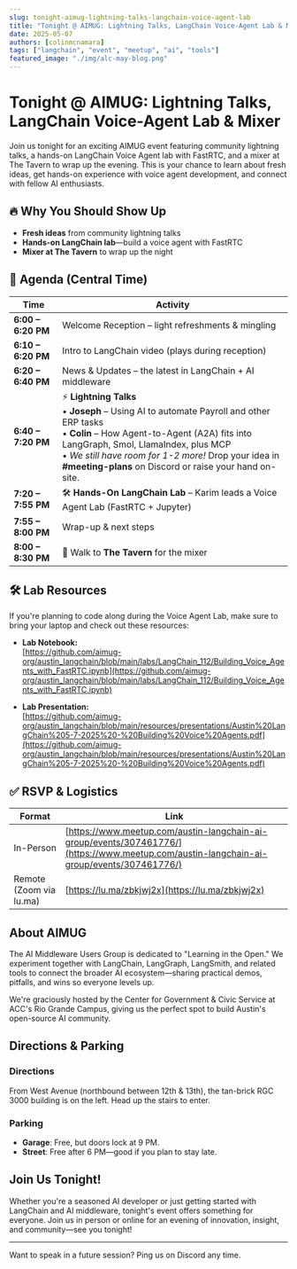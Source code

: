 ```yaml
---
slug: tonight-aimug-lightning-talks-langchain-voice-agent-lab
title: "Tonight @ AIMUG: Lightning Talks, LangChain Voice-Agent Lab & Mixer"
date: 2025-05-07
authors: [colinmcnamara]
tags: ["langchain", "event", "meetup", "ai", "tools"]
featured_image: "./img/alc-may-blog.png"
---
```


# Tonight @ AIMUG: Lightning Talks, LangChain Voice-Agent Lab & Mixer

Join us tonight for an exciting AIMUG event featuring community lightning talks, a hands-on LangChain Voice Agent lab with FastRTC, and a mixer at The Tavern to wrap up the evening. This is your chance to learn about fresh ideas, get hands-on experience with voice agent development, and connect with fellow AI enthusiasts.

<!-- truncate -->

## 🔥 Why You Should Show Up

- **Fresh ideas** from community lightning talks  
- **Hands-on LangChain lab**—build a voice agent with FastRTC  
- **Mixer at The Tavern** to wrap up the night

## 📅 Agenda (Central Time)

| Time | Activity |
|------|----------|
| **6:00 – 6:20 PM** | Welcome Reception – light refreshments & mingling |
| **6:10 – 6:20 PM** | Intro to LangChain video (plays during reception) |
| **6:20 – 6:40 PM** | News & Updates – the latest in LangChain + AI middleware |
| **6:40 – 7:20 PM** | ⚡ **Lightning Talks** <br> • **Joseph** – Using AI to automate Payroll and other ERP tasks <br> • **Colin** – How Agent-to-Agent (A2A) fits into LangGraph, Smol, LlamaIndex, plus MCP <br> • *We still have room for 1-2 more!* Drop your idea in **#meeting-plans** on Discord or raise your hand on-site. |
| **7:20 – 7:55 PM** | 🛠️ **Hands-On LangChain Lab** – Karim leads a Voice Agent Lab (FastRTC + Jupyter) |
| **7:55 – 8:00 PM** | Wrap-up & next steps |
| **8:00 – 8:30 PM** | 🚶 Walk to **The Tavern** for the mixer |

## 🛠️ Lab Resources

If you're planning to code along during the Voice Agent Lab, make sure to bring your laptop and check out these resources:

- **Lab Notebook:**  
  [https://github.com/aimug-org/austin_langchain/blob/main/labs/LangChain_112/Building_Voice_Agents_with_FastRTC.ipynb](https://github.com/aimug-org/austin_langchain/blob/main/labs/LangChain_112/Building_Voice_Agents_with_FastRTC.ipynb)

- **Lab Presentation:**  
  [https://github.com/aimug-org/austin_langchain/blob/main/resources/presentations/Austin%20LangChain%205-7-2025%20-%20Building%20Voice%20Agents.pdf](https://github.com/aimug-org/austin_langchain/blob/main/resources/presentations/Austin%20LangChain%205-7-2025%20-%20Building%20Voice%20Agents.pdf)

## ✅ RSVP & Logistics

| Format | Link |
|--------|------|
| In-Person | [https://www.meetup.com/austin-langchain-ai-group/events/307461776/](https://www.meetup.com/austin-langchain-ai-group/events/307461776/) |
| Remote (Zoom via lu.ma) | [https://lu.ma/zbkjwj2x](https://lu.ma/zbkjwj2x) |

## About AIMUG

The AI Middleware Users Group is dedicated to "Learning in the Open." We experiment together with LangChain, LangGraph, LangSmith, and related tools to connect the broader AI ecosystem—sharing practical demos, pitfalls, and wins so everyone levels up.

We're graciously hosted by the Center for Government & Civic Service at ACC's Rio Grande Campus, giving us the perfect spot to build Austin's open-source AI community.

## Directions & Parking

### Directions
From West Avenue (northbound between 12th & 13th), the tan-brick RGC 3000 building is on the left. Head up the stairs to enter.

### Parking
- **Garage**: Free, but doors lock at 9 PM.
- **Street**: Free after 6 PM—good if you plan to stay late.

## Join Us Tonight!

Whether you're a seasoned AI developer or just getting started with LangChain and AI middleware, tonight's event offers something for everyone. Join us in person or online for an evening of innovation, insight, and community—see you tonight!

---
Want to speak in a future session? Ping us on Discord any time.
